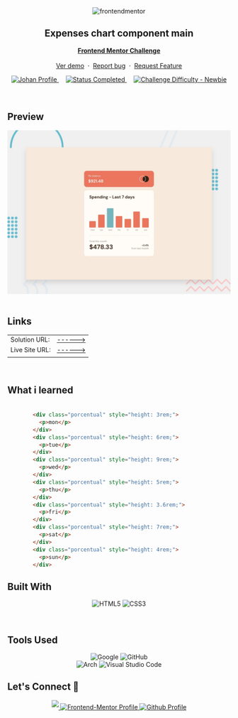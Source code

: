 <div align="center">

  <img src="https://www.frontendmentor.io/static/images/logo-mobile.svg" alt="frontendmentor" width="80">

  <h2 align="center">Expenses chart component main
</h2>
  <p align="center">
    <a href="https://www.frontendmentor.io/challenges/expenses-chart-component-e7yJBUdjwt" target="_blank"><strong>Frontend Mentor Challenge</strong></a>
    <br />
    <br />
    <a href="https://johanxtheking.github.io/SolutionsLIVE-Frontend-Mentor-Solutions/solutions/expenses-chart-component-main/">Ver demo</a>
    &nbsp;·&nbsp;
    <a href="https://github.com/JohanXTheKing/SolutionsLIVE-Frontend-Mentor-Solutions/issues" target="_blank">Report bug</a>
    &nbsp;·&nbsp;
    <a href="https://github.com/JohanXTheKing/SolutionsLIVE-Frontend-Mentor-Solutions/issues"target="_blank">Request Feature</a>
  </p>
</div>

<!-- Badges -->
<div align="center">
  <!-- Profiles -->
  <a href="https://www.frontendmentor.io/profile/JohanXTheKing" target="_blank">
    <img src="https://img.shields.io/badge/Profile-Johanx-eee?style=for-the-badge&logo=frontendmentor" alt="Johan Profile">
  </a> &nbsp;&nbsp;&nbsp;

  <!-- Status -->
  <a href="#">
    <img src="https://img.shields.io/badge/Status-Completed-4ADE80?style=for-the-badge" alt="Status Completed">
  </a> &nbsp;&nbsp;&nbsp;

  <!-- Difficulty -->
  <a href="https://www.frontendmentor.io/challenges?difficulties=1"  target="_blank">
    <img src="https://img.shields.io/badge/Difficulty-Junior-612EC5?style=for-the-badge&logo=frontendmentor" alt="Challenge Difficulty - Newbie">
  </a>

</div>
<br />
<br />



## **Preview**

<div align='center'>
<img src='./design/desktop-preview.jpg' alt='FAQ Accordion Card solution desktop preview image'>
</div>


<br>

## **Links**

  |||
  | :----- | :----- |
  | Solution URL: | [------>](https://www.frontendmentor.io/solutions/challenge-complete-with-flexbox-DVgKzC-7ma)
  | Live Site URL: | [------>](https://johanxtheking.github.io/SolutionsLIVE-Frontend-Mentor-Solutions/solutions/expenses-chart-component-main/) |
  |||


<br>




## What i learned

```html

        <div class="porcentual" style="height: 3rem;">
          <p>mon</p>
        </div>
        <div class="porcentual" style="height: 6rem;">
          <p>tue</p>
        </div>
        <div class="porcentual" style="height: 9rem;">
          <p>wed</p>
        </div>
        <div class="porcentual" style="height: 5rem;">
          <p>thu</p>
        </div>
        <div class="porcentual" style="height: 3.6rem;">
          <p>fri</p>
        </div>
        <div class="porcentual" style="height: 7rem;">
          <p>sat</p>
        </div>
        <div class="porcentual" style="height: 4rem;">
          <p>sun</p>
        </div> 
  ```


## **Built With**

<div align= "center">

  ![HTML5](https://img.shields.io/badge/html5-%23E34F26.svg?style=for-the-badge&logo=html5&logoColor=white) ![CSS3](https://img.shields.io/badge/css3-%231572B6.svg?style=for-the-badge&logo=css3&logoColor=white)

</div>

<br>

## **Tools Used**

<div align= "center">

![Google](https://img.shields.io/badge/google-DA4437?style=for-the-badge&logo=google&logoColor=white)
  ![GitHub](https://img.shields.io/badge/github-0D1117.svg?style=for-the-badge&logo=github&logoColor=white)  
  ![Arch](https://img.shields.io/badge/Arch%20Linux-1793D1?logo=arch-linux&logoColor=fff&style=for-the-badge)
  ![Visual Studio Code](https://img.shields.io/badge/Visual%20Studio%20Code-0078d7.svg?style=for-the-badge&logo=visual-studio-code&logoColor=white)   

</div>

## **Let's Connect 👋**

<div align=center>
<a href="https://www.instagram.com/giio_joo_xtx/" target="_blank">
        <img src="https://img.shields.io/badge/instagram-%ff5851db.svg?color=f02b9a&style=for-the-badge&logo=instagram&logoColor=white" t=instagram style="margin-bottom: 5px;"/>
    </a>

  <a href="https://www.frontendmentor.io/profile/JohanXTheKing" target="_blank">
    <img src="https://img.shields.io/badge/FEM%20Profile-f8f9f8?style=for-the-badge&logo=Frontend-Mentor&logoColor=black" alt="Frontend-Mentor Profile">
  </a>

  <a href="https://github.com/JohanXTheKing" target="_blank">
    <img src="https://img.shields.io/badge/Github%20Profile-555?style=for-the-badge&logo=github&logoColor=white" alt="Github Profile">
  </a>

</div>

<br>
